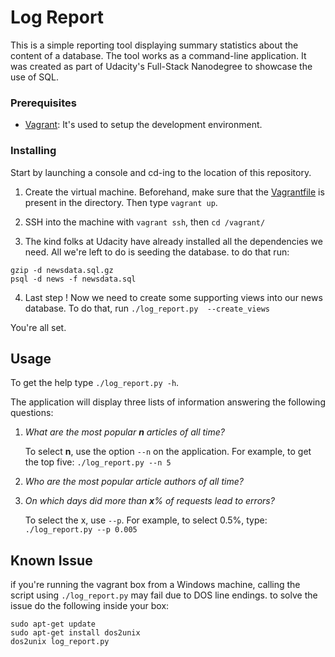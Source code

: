 # Log Report

This is a simple reporting tool displaying summary statistics about the content of a 
database. The tool works as a command-line application. It was created as part of Udacity's Full-Stack Nanodegree to 
showcase the use of SQL.

### Prerequisites

* [Vagrant](https://www.vagrantup.com/): It's used to setup the development environment.


### Installing

Start by launching a console and cd-ing to the location of this repository.

1. Create the virtual machine. Beforehand, make sure that the [Vagrantfile](./Vagrantfile) is present in the 
directory. Then type `vagrant up`.

2. SSH into the machine with `vagrant ssh`, then `cd /vagrant/`

3. The kind folks at Udacity have already installed all the dependencies we need. All we're left to do is seeding the 
database. to do that run:
 ```
gzip -d newsdata.sql.gz
psql -d news -f newsdata.sql
 ```

4. Last step ! Now we need to create some supporting views into our news database. To do that, run `./log_report.py 
--create_views`

You're all set.

## Usage

To get the help type `./log_report.py -h`.

The application will display three lists of information answering the following questions:
1. _What are the most popular **n** articles of all time?_
    
    To select **n**, use the option `--n` on the application. For example, to get the top five: `./log_report.py --n 5`
    
2. _Who are the most popular article authors of all time?_

3. _On which days did more than **x**% of requests lead to errors?_

    To select the x, use `--p`. For example, to select 0.5%, type: `./log_report.py --p 0.005`
    
## Known Issue
if you're running the vagrant box from a Windows machine, calling the script using `./log_report.py` may fail due to 
DOS line endings. to solve the issue do the following inside your box:
```
sudo apt-get update
sudo apt-get install dos2unix
dos2unix log_report.py
```